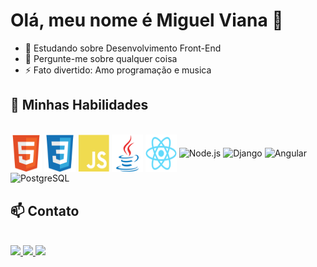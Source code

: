 # Olá, meu nome é Miguel Viana 👋

- 🌱 Estudando sobre Desenvolvimento Front-End
- 💬 Pergunte-me sobre qualquer coisa
- ⚡ Fato divertido: Amo programação e musica

## 🚀 Minhas Habilidades

<div style="display: inline_block"><br>
  <img align="center" alt="HTML5" height="60" width="50" src="https://raw.githubusercontent.com/devicons/devicon/master/icons/html5/html5-original.svg">
  <img align="center" alt="CSS3" height="60" width="50" src="https://raw.githubusercontent.com/devicons/devicon/master/icons/css3/css3-original.svg">
  <img align="center" alt="JavaScript" height="60" width="50" src="https://raw.githubusercontent.com/devicons/devicon/master/icons/javascript/javascript-plain.svg">
  <img align="center" alt="Java" height="60" width="50" src="https://raw.githubusercontent.com/devicons/devicon/master/icons/java/java-original.svg">
  <img align="center" alt="React" height="60" width="50" src="https://raw.githubusercontent.com/devicons/devicon/master/icons/react/react-original.svg">
  <img align="center" alt="Node.js" height="60" width="50" src="https://cdn.jsdelivr.net/gh/devicons/devicon/icons/nodejs/nodejs-original.svg">
  <img align="center" alt="Django" height="60" width="50" src="https://cdn.jsdelivr.net/gh/devicons/devicon/icons/django/django-plain.svg">
  <img align="center" alt="Angular" height="60" width="50" src="https://cdn.jsdelivr.net/gh/devicons/devicon/icons/angularjs/angularjs-original.svg">
  <img align="center" alt="PostgreSQL" height="60" width="50" src="https://cdn.jsdelivr.net/gh/devicons/devicon/icons/postgresql/postgresql-original.svg">
</div>

## 📫 Contato

<div style="display: inline_block"><br>
  <a href="https://www.instagram.com/migzviana/" target="_blank">
    <img src="https://img.shields.io/badge/-Instagram-E4405F?style=for-the-badge&logo=instagram&logoColor=white">
  </a>
  <a href="mailto:miguellitivak@gmail.com">
    <img src="https://img.shields.io/badge/-Gmail-D14836?style=for-the-badge&logo=gmail&logoColor=white">
  </a>
  <a href="https://www.linkedin.com/in/miguel-viana-1b01b7306" target="_blank">
    <img src="https://img.shields.io/badge/-LinkedIn-0077B5?style=for-the-badge&logo=linkedin&logoColor=white">
  </a>
</div>
